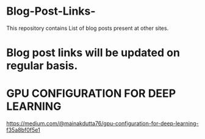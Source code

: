 # Blog-Post-Links-
This repository contains List of blog posts present at other sites. 

# Blog post links will be updated on regular basis. 

# GPU CONFIGURATION FOR DEEP LEARNING

https://medium.com/@mainakdutta76/gpu-configuration-for-deep-learning-f35a8bf0f5e1
